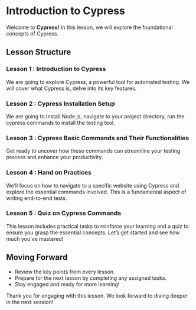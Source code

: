 # Introduction to Cypress

Welcome to **Cypress!** In this lesson, we will explore the foundational concepts of Cypress.

## Lesson Structure

### Lesson 1 : Introduction to Cypress

We are going to explore Cypress, a powerful tool for automated testing. We will cover what Cypress is, delve into its key features.

### Lesson 2 : Cypress Installation Setup

We are going to Install Node.js, navigate to your project directory, run the cypress commands to install the testing tool.

### Lesson 3 : Cypress Basic Commands and Their Functionalities

Get ready to uncover how these commands can streamline your testing process and enhance your productivity.

### Lesson 4 : Hand on Practices

We’ll focus on how to navigate to a specific website using Cypress and explore the essential commands involved. This is a fundamental aspect of writing end-to-end tests.

### Lesson 5 : Quiz on Cypress Commands

This lesson includes practical tasks to reinforce your learning and a quiz to ensure you grasp the essential concepts. Let’s get started and see how much you’ve mastered!

## Moving Forward

-   Review the key points from every lesson.
-   Prepare for the next lesson by completing any assigned tasks.
-   Stay engaged and ready for more learning!

Thank you for engaging with this lesson. We look forward to diving deeper in the next session!




<!--stackedit_data:
eyJoaXN0b3J5IjpbLTg1NTI3NzQyLC0xOTEyNDQxMzgyXX0=
-->